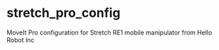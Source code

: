 # stretch_pro_config
MoveIt Pro configuration for Stretch RE1 mobile manipulator from Hello Robot Inc
